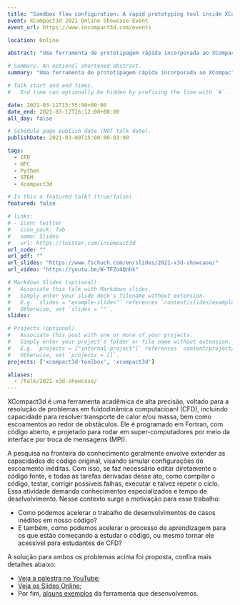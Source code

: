 ```yaml
---
title: "Sandbox flow configuration: A rapid prototyping tool inside XCompact3d"
event: XCompact3d 2021 Online Showcase Event
event_url: https://www.incompact3d.com/events

location: Online

abstract: "Uma ferramenta de prototipagem rápida incorporada ao XCompact3d, um código acadêmico para fluidodinâmica computacional. Isso visa aumentar a capacidade de trabalho dos desenvolvedores do código, ao mesmo tempo em que cria um ambiente mais amigável para estudantes em CDF."

# Summary. An optional shortened abstract.
summary: "Uma ferramenta de prototipagem rápida incorporada ao XCompact3d, um código acadêmico para fluidodinâmica computacional. Isso visa aumentar a capacidade de trabalho dos desenvolvedores do código, ao mesmo tempo em que cria um ambiente mais amigável para estudantes em CDF."

# Talk start and end times.
#   End time can optionally be hidden by prefixing the line with `#`.

date: 2021-03-12T15:55:00+00:00
date_end: 2021-03-12T16:12:00+00:00
all_day: false

# Schedule page publish date (NOT talk date).
publishDate: 2021-03-09T15:00:00-03:00

tags:
  - CFD
  - HPC
  - Python
  - STEM
  - Xcompact3d

# Is this a featured talk? (true/false)
featured: false

# links:
# - icon: twitter
#   icon_pack: fab
#   name: Slides
#   url: https://twitter.com/incompact3d
url_code: ""
url_pdf: ""
url_slides: "https://www.fschuch.com/en/slides/2021-x3d-showcase/"
url_video: "https://youtu.be/W-TFZo4Qnhk"

# Markdown Slides (optional).
#   Associate this talk with Markdown slides.
#   Simply enter your slide deck's filename without extension.
#   E.g. `slides = "example-slides"` references `content/slides/example-slides.md`.
#   Otherwise, set `slides = ""`.
slides:

# Projects (optional).
#   Associate this post with one or more of your projects.
#   Simply enter your project's folder or file name without extension.
#   E.g. `projects = ["internal-project"]` references `content/project/deep-learning/index.md`.
#   Otherwise, set `projects = []`.
projects: ['xcompact3d-toolbox', 'xcompact3d']

aliases:
  - /talk/2021-x3d-showcase/
---
```


XCompact3d é uma ferramenta acadêmica de alta precisão, voltado para a resolução de problemas em fuidodinâmica computacioanl (CFD), incluindo capacidade para resolver transporte de calor e/ou massa, bem como escoamentos ao redor de obstáculos. Ele é programado em Fortran, com código aberto, e projetado para rodar em super-computadores por meio da interface por troca de mensagens (MPI).

A pesquisa na fronteira do conhecimento geralmente envolve extender as capacidades do código original, visando simular configurações de escoamento inéditas. Com isso, se faz necessário editar diretamente o código fonte, e todas as tarefas derivadas desse ato, como compilar o código, testar, corrigir possiveis falhas, executar e talvez repetir o ciclo. Essa atividade demanda conhecimentos especializados e tempo de deselvolvimento. Nesse contexto surge a motivação para esse trabalho:

- Como podemos acelerar o trabalho de desenvolvimentos de casos inéditos em nosso código?
- E também, como podemos acelerar o processo de aprendizagem para os que estão começando a estudar o código, ou mesmo tornar ele acessível para estudantes de CFD?

A solução para ambos os problemas acima foi proposta, confira mais detalhes abaixo:

- [Veja a palestra no YouTube](https://youtu.be/W-TFZo4Qnhk);
- [Veja os Slides Online](https://www.fschuch.com/en/slides/2021-x3d-showcase/);
- Por fim, [alguns exemplos](https://xcompact3d-toolbox.readthedocs.io/en/latest/tutorial.html#sandbox-examples) da ferramenta que desenvolvemos.
